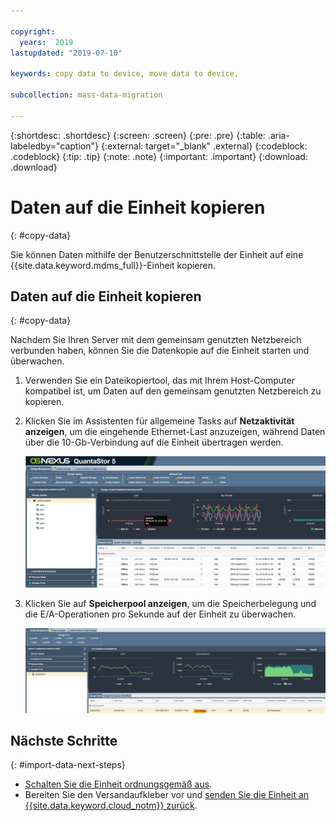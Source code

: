 ```yaml
---

copyright:
  years:  2019
lastupdated: "2019-07-10"

keywords: copy data to device, move data to device, 

subcollection: mass-data-migration

---
```


{:shortdesc: .shortdesc}
{:screen: .screen}
{:pre: .pre}
{:table: .aria-labeledby="caption"}
{:external: target="_blank" .external}
{:codeblock: .codeblock}
{:tip: .tip}
{:note: .note}
{:important: .important}
{:download: .download}

# Daten auf die Einheit kopieren
{: #copy-data}

Sie können Daten mithilfe der Benutzerschnittstelle der Einheit auf eine {{site.data.keyword.mdms_full}}-Einheit kopieren. 

## Daten auf die Einheit kopieren
{: #copy-data}

Nachdem Sie Ihren Server mit dem gemeinsam genutzten Netzbereich verbunden haben, können Sie die Datenkopie auf die Einheit starten und überwachen. 

1. Verwenden Sie ein Dateikopiertool, das mit Ihrem Host-Computer kompatibel ist, um Daten auf den gemeinsam genutzten Netzbereich zu kopieren. 
2. Klicken Sie im Assistenten für allgemeine Tasks auf **Netzaktivität anzeigen**, um die eingehende Ethernet-Last anzuzeigen, während Daten über die 10-Gb-Verbindung auf die Einheit übertragen werden. 
   
    ![Aktivität anzeigen](images/NetworkPerf.png)
3. Klicken Sie auf **Speicherpool anzeigen**, um die Speicherbelegung und die E/A-Operationen pro Sekunde auf der Einheit zu überwachen. 
   
    ![Speicherpool anzeigen](images/PoolPerf.png)

## Nächste Schritte
{: #import-data-next-steps}

- [Schalten Sie die Einheit ordnungsgemäß aus](/docs/infrastructure/mass-data-migration?topic=mass-data-migration-disconnect-device). 
- Bereiten Sie den Versandaufkleber vor und [senden Sie die Einheit an {{site.data.keyword.cloud_notm}} zurück](/docs/infrastructure/mass-data-migration?topic=mass-data-migration-ship-device). 
